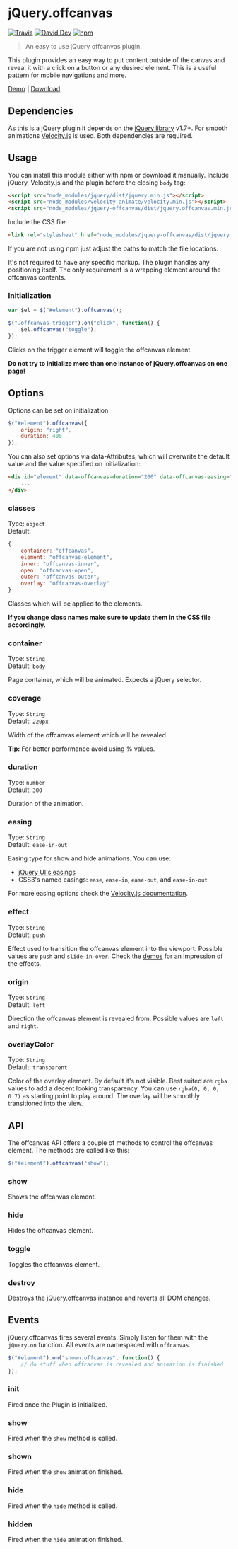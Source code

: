 # jQuery.offcanvas

[![Travis](https://img.shields.io/travis/lgraubner/jquery-offcanvas.svg)](https://travis-ci.org/lgraubner/jquery-offcanvas) [![David Dev](https://img.shields.io/david/dev/lgraubner/jquery-offcanvas.svg)](https://david-dm.org/lgraubner/jquery-offcanvas#info=devDependencies) [![npm](https://img.shields.io/npm/v/jquery-offcanvas.svg)](https://www.npmjs.com/package/jquery-offcanvas)

> An easy to use jQuery offcanvas plugin.

This plugin provides an easy way to put content outside of the canvas and reveal it with a click on a button or any desired element. This is a useful pattern for mobile navigations and more.

[Demo](http://lgraubner.github.io/jquery-offcanvas/) | [Download](https://github.com/lgraubner/jquery-offcanvas/releases/latest)

## Dependencies

As this is a jQuery plugin it depends on the [jQuery library](http://jquery.com/) v1.7+. For smooth animations [Velocity.js](https://github.com/julianshapiro/velocity) is used. Both dependencies are required.

## Usage

You can install this module either with npm or download it manually. Include jQuery, Velocity.js and the plugin before the closing `body` tag:

```HTML
<script src="node_modules/jquery/dist/jquery.min.js"></script>
<script src="node_modules/velocity-animate/velocity.min.js"></script>
<script src="node_modules/jquery-offcanvas/dist/jquery.offcanvas.min.js"></script>
```

Include the CSS file:

```HTML
<link rel="stylesheet" href="node_modules/jquery-offcanvas/dist/jquery.offcanvas.min.css">
```

If you are not using npm just adjust the paths to match the file locations.

It's not required to have any specific markup. The plugin handles any positioning itself. The only requirement is a wrapping element around the offcanvas contents.

### Initialization

```JavaScript
var $el = $("#element").offcanvas();

$(".offcanvas-trigger").on("click", function() {
    $el.offcanvas("toggle");
});
```

Clicks on the trigger element will toggle the offcanvas element.

**Do not try to initialize more than one instance of jQuery.offcanvas on one page!**

## Options

Options can be set on initialization:

```JavaScript
$("#element").offcanvas({
    origin: "right",
    duration: 400
});
```

You can also set options via data-Attributes, which will overwrite the default value and the value specified on initialization:

```HTML
<div id="element" data-offcanvas-duration="200" data-offcanvas-easing="ease">
    ...
</div>
```

### classes

Type: `object`  
Default:
```JavaScript
{
    container: "offcanvas",
    element: "offcanvas-element",
    inner: "offcanvas-inner",
    open: "offcanvas-open",
    outer: "offcanvas-outer",
    overlay: "offcanvas-overlay"
}
```

Classes which will be applied to the elements.

**If you change class names make sure to update them in the CSS file accordingly.**

### container

Type: `String`  
Default: `body`

Page container, which will be animated. Expects a jQuery selector.

### coverage

Type: `String`  
Default: `220px`

Width of the offcanvas element which will be revealed.

**Tip:** For better performance avoid using % values.

### duration

Type: `number`  
Default: `300`

Duration of the animation.

### easing

Type: `String`  
Default: `ease-in-out`

Easing type for show and hide animations. You can use:

- [jQuery UI's easings](http://easings.net/de)
- CSS3's named easings: `ease`, `ease-in`, `ease-out`, and `ease-in-out`

For more easing options check the [Velocity.js documentation](http://julian.com/research/velocity/#easing).

### effect

Type: `String`  
Default: `push`

Effect used to transition the offcanvas element into the viewport. Possible values are `push` and `slide-in-over`. Check the [demos](http://lgraubner.github.io/jquery-offcanvas/demo.html) for an impression of the effects.

### origin

Type: `String`  
Default: `left`

Direction the offcanvas element is revealed from. Possible values are `left` and `right`.

### overlayColor

Type: `String`  
Default: `transparent`

Color of the overlay element. By default it's not visible. Best suited are `rgba` values to add a decent looking transparency. You can use `rgba(0, 0, 0, 0.7)` as starting point to play around. The overlay will be smoothly transitioned into the view.

## API

The offcanvas API offers a couple of methods to control the offcanvas element. The methods are called like this:

```JavaScript
$("#element").offcanvas("show");
```

### show

Shows the offcanvas element.

### hide

Hides the offcanvas element.

### toggle

Toggles the offcanvas element.

### destroy

Destroys the jQuery.offcanvas instance and reverts all DOM changes.

## Events

jQuery.offcanvas fires several events. Simply listen for them with the `jQuery.on` function. All events are namespaced with `offcanvas`.

```JavaScript
$("#element").on("shown.offcanvas", function() {
    // do stuff when offcanvas is revealed and animation is finished
});
```

### init

Fired once the Plugin is initialized.

### show

Fired when the `show` method is called.

### shown

Fired when the `show` animation finished.

### hide

Fired when the `hide` method is called.

### hidden

Fired when the `hide` animation finished.
